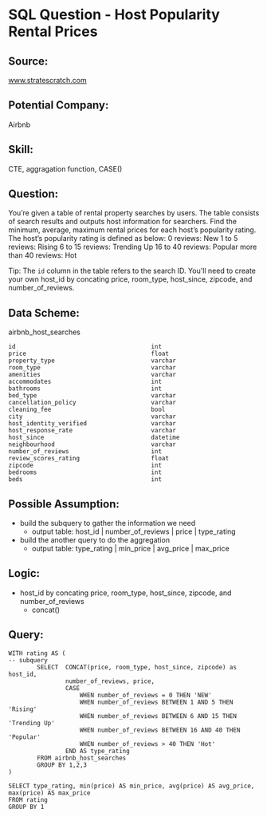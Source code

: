 # SQL Question - Host Popularity Rental Prices

## Source: 
www.stratescratch.com

## Potential Company: 
Airbnb

## Skill:
CTE, aggragation function, CASE()

## Question:
You’re given a table of rental property searches by users. The table consists of search results and outputs host information for searchers. Find the minimum, average, maximum rental prices for each host’s popularity rating. The host’s popularity rating is defined as below:
    0 reviews: New
    1 to 5 reviews: Rising
    6 to 15 reviews: Trending Up
    16 to 40 reviews: Popular
    more than 40 reviews: Hot

Tip: The `id` column in the table refers to the search ID. You'll need to create your own host_id by concating price, room_type, host_since, zipcode, and number_of_reviews.


## Data Scheme:
airbnb_host_searches

	id 										int
	price 									float
	property_type 							varchar
	room_type								varchar
	amenities								varchar
	accommodates							int
	bathrooms								int
	bed_type								varchar
	cancellation_policy						varchar
	cleaning_fee							bool
	city 									varchar
	host_identity_verified 					varchar
	host_response_rate 						varchar
	host_since 								datetime
	neighbourhood 							varchar
	number_of_reviews 						int
	review_scores_rating 					float
	zipcode 								int
	bedrooms 								int
	beds 									int

## Possible Assumption:
- build the subquery to gather the information we need 
	- output table: host_id | number_of_reviews | price | type_rating
- build the another query to do the aggregation 
	- output table: type_rating | min_price | avg_price | max_price

## Logic:
- host_id by concating price, room_type, host_since, zipcode, and number_of_reviews
 	- concat()

## Query:

```
WITH rating AS (
-- subquery
		SELECT	CONCAT(price, room_type, host_since, zipcode) as host_id,
				number_of_reviews, price,
				CASE 
					WHEN number_of_reviews = 0 THEN 'NEW'
					WHEN number_of_reviews BETWEEN 1 AND 5 THEN 'Rising'
					WHEN number_of_reviews BETWEEN 6 AND 15 THEN 'Trending Up'
					WHEN number_of_reviews BETWEEN 16 AND 40 THEN 'Popular'
					WHEN number_of_reviews > 40 THEN 'Hot'
				END AS type_rating
		FROM airbnb_host_searches
		GROUP BY 1,2,3
)

SELECT type_rating, min(price) AS min_price, avg(price) AS avg_price, max(price) AS max_price
FROM rating
GROUP BY 1
```